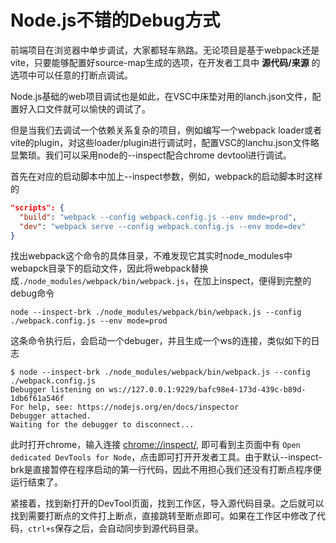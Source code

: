 # Node.js不错的Debug方式

前端项目在浏览器中单步调试，大家都轻车熟路。无论项目是基于webpack还是vite，只要能够配置好source-map生成的选项，在开发者工具中 **源代码/来源** 的选项中可以任意的打断点调试。

Node.js基础的web项目调试也是如此，在VSC中床垫对用的lanch.json文件，配置好入口文件就可以愉快的调试了。

但是当我们去调试一个依赖关系复杂的项目，例如编写一个webpack loader或者vite的plugin，对这些loader/plugin进行调试时，配置VSC的lanchu.json文件略显繁琐。我们可以采用node的--inspect配合chrome devtool进行调试。

首先在对应的启动脚本中加上--inspect参数，例如，webpack的启动脚本时这样的
```json
"scripts": {
  "build": "webpack --config webpack.config.js --env mode=prod",
  "dev": "webpack serve --config webpack.config.js --env mode=dev"
}
```
找出webpack这个命令的具体目录，不难发现它其实时node_modules中webapck目录下的启动文件，因此将webpack替换成`./node_modules/webpack/bin/webpack.js`，在加上inspect，便得到完整的debug命令
```shell
node --inspect-brk ./node_modules/webpack/bin/webpack.js --config ./webpack.config.js --env mode=prod
```
这条命令执行后，会启动一个debuger，并且生成一个ws的连接，类似如下的日志
```shell
$ node --inspect-brk ./node_modules/webpack/bin/webpack.js --config ./webpack.config.js 
Debugger listening on ws://127.0.0.1:9229/bafc98e4-173d-439c-b89d-1db6f61a546f       
For help, see: https://nodejs.org/en/docs/inspector
Debugger attached.
Waiting for the debugger to disconnect...
```

此时打开chrome，输入连接 [chrome://inspect/](chrome://inspect/), 即可看到主页面中有 `Open dedicated DevTools for Node`，点击即可打开开发者工具。由于默认--inspect-brk是直接暂停在程序启动的第一行代码，因此不用担心我们还没有打断点程序便运行结束了。

紧接着，找到新打开的DevTool页面，找到工作区，导入源代码目录。之后就可以找到需要打断点的文件打上断点，直接跳转至断点即可。如果在工作区中修改了代码，`ctrl+s`保存之后，会自动同步到源代码目录。
